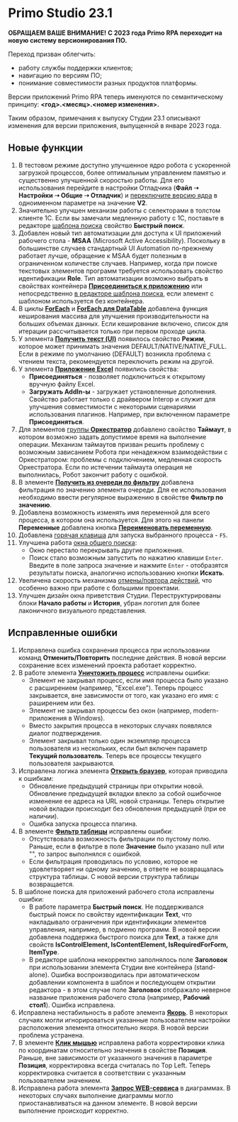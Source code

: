 # Primo Studio 23.1

**ОБРАЩАЕМ ВАШЕ ВНИМАНИЕ!** **С 2023 года Primo RPA переходит на новую систему версионирования ПО.**

Переход призван облегчить:
* работу службы поддержки клиентов;
* навигацию по версиям ПО;
* понимание совместимости разных продуктов платформы. 

Версии приложений Primo RPA теперь именуются по семантическому принципу: **<год>.<месяц>.<номер изменения>.**  

Таким образом, примечания к выпуску Студии 23.1 описывают изменения для версии приложения, выпущенной в январе 2023 года. 


## Новые функции

1. В тестовом режиме доступно улучшенное ядро робота с ускоренной загрузкой процессов, более оптимальным управлением памятью и существенно улучшенной скоростью работы. Для его использования перейдите в настройки Отладчика (**Файл ➝ Настройки ➝ Общие ➝ Отладчик**) и [переключите версию ядра](https://docs.primo-rpa.ru/primo-rpa/primo-studio/settings#otladchik) в одноименном параметре на значение **V2**. 
2. Значительно улучшен механизм работы с селекторами в толстом клиенте 1С. Если вы замечали медленную работу с 1С, поставьте в редакторе [шаблона поиска](https://docs.primo-rpa.ru/primo-rpa/primo-studio/process/searchpatterns/apps-categories#rabochii-stol) свойство **Быстрый поиск**.
3. Добавлен новый тип автоматизации для доступа к UI приложений рабочего стола - **MSAA** (Microsoft Active Accessibility). Поскольку в большинстве случаев стандартный UI Automation по-прежнему работает лучше, обращение к MSAA будет полезным в ограниченном количестве случаев. Например, когда при поиске текстовых элементов программ требуется использовать свойство идентификации **Role**. Тип автоматизации возможно выбрать в свойствах контейнера [**Присоединиться к приложению**](https://docs.primo-rpa.ru/primo-rpa/g_elements/osnovnye-elementy/els_desktop/el_desktop_attach) или непосредственно [в редакторе шаблона поиска](https://docs.primo-rpa.ru/primo-rpa/primo-studio/process/searchpatterns/apps-categories#rabochii-stol), если элемент с шаблоном используется без контейнера. 
4. В циклы [**ForEach**](https://docs.primo-rpa.ru/primo-rpa/g_elements/osnovnye-elementy/els_logic/el_logic_foreach) и [**ForEach для DataTable**](https://docs.primo-rpa.ru/primo-rpa/g_elements/osnovnye-elementy/els_logic/el_logic_foreachrowdatatable) добавлена функция кеширования массива для улучшения производительности на больших объемах данных. Если кеширование включено, список для итерации рассчитывается только при первом проходе цикла.
5. У элемента [**Получить текст (UI)**](https://docs.primo-rpa.ru/primo-rpa/g_elements/osnovnye-elementy/els_uiinteraction/el_gettext) появилось свойство **Режим**, которое может принимать значения DEFAULT/NATIVE/NATIVE_FULL. Если в режиме по умолчанию (DEFAULT) возникла проблема с чтением текста, рекомендуется переключить режим на другой.
6. У элемента [**Приложение Excel**](https://docs.primo-rpa.ru/primo-rpa/g_elements/osnovnye-elementy/prilozhenie-excel/el_excel_app) появились свойства:
   * **Присоединяться** - позволяет подключиться к открытому вручную файлу Excel.
   * **Загружать AddIn-ы** - загружает установленные дополнения. Свойство работает только с драйвером Interop и служит для улучшения совместимости с некоторыми сценариями использования плагинов. Например, при включенном параметре **Присоединяться**.
7. Для элементов [группы **Оркестратор**](https://docs.primo-rpa.ru/primo-rpa/g_elements/osnovnye-elementy/orkestrator) добавлено свойство **Таймаут**, в котором возможно задать допустимое время на выполнение операции. Механизм таймаутов призван решить проблему с возможным зависанием Робота при ненадежном взаимодействии с Оркестратором: проблемы с подключением, медленная скорость Оркестратора. Если по истечении таймаута операция не выполнилась, Робот закончит работу с ошибкой.
8. В элементе [**Получить из очереди по фильтру**](https://docs.primo-rpa.ru/primo-rpa/g_elements/osnovnye-elementy/orkestrator/els_queues/peekqueuefilter) добавлена фильтрация по значению элемента очереди. Для ее использования необходимо ввести регулярное выражению в свойстве **Фильтр по значению**. 
9. Добавлена возможность изменять имя переменной для всего процесса, в котором она используется. Для этого на панели **Переменные** добавлена кнопка [**Переименовать переменную**](https://docs.primo-rpa.ru/primo-rpa/primo-studio/process/variables#redaktirovanie-peremennoi). 
10. Добавлена [горячая клавиша](https://docs.primo-rpa.ru/primo-rpa/primo-studio/hotkeys) для запуска выбранного процесса - `F5`.
11. Улучшена работа [окна общего поиска](https://docs.primo-rpa.ru/primo-rpa/primo-studio/projects/search):
    * Окно перестало перекрывать другие приложения.  
    * Поиск стало возможным запустить по нажатию клавиши `Enter`. Введите в поле запроса значение и нажмите `Enter` - отобразятся результаты поиска, аналогично использованию кнопки **Искать**. 
12. Увеличена скорость механизма [отмены/повтора действий](https://docs.primo-rpa.ru/primo-rpa/primo-studio/process/sequence#rabota-s-izmeneniyami), что особенно важно при работе с большими проектами. 
13. Улучшен дизайн окна приветствия Студии. Переструктурированы блоки **Начало работы** и **История**, убран логотип для более лаконичного визуального представления.


## Исправленные ошибки

1. Исправлена ошибка сохранения процесса при использовании команд **Отменить/Повторить** последние действия. В новой версии сохранение всех изменений проекта работает корректно.
1. В работе элемента [**Уничтожить процесс**](https://docs.primo-rpa.ru/primo-rpa/g_elements/osnovnye-elementy/els_desktop/el_desktop_kill) исправлены ошибки:
   * Элемент не закрывал процесс, если имя процесса было указано с расширением (например, "Excel.exe"). Теперь процесс закрывается, вне зависимости от того, как указано его имя: с раширением или без.
   * Элемент не закрывал процессы без окон (например, modern-приложения в Windows). 
   * Вместо закрытия процесса в некоторых случаях появлялся диалог подтверждения. 
   * Элемент закрывал только один экземпляр процесса пользователя из нескольких, если был включен параметр **Текущий пользователь**. Теперь все процессы текущего пользователя закрываются. 
1. Исправлена логика элемента [**Открыть браузер**](https://docs.primo-rpa.ru/primo-rpa/g_elements/osnovnye-elementy/els_browser/el_browser_open), которая приводила к ошибкам: 
   * Обновление предыдущей страницы при открытии новой. Обновление предыдущей вкладки влекло за собой ошибочное изменение ее адреса на URL новой страницы. Теперь открытие новой вкладки происходит без обновления предыдущей (при ее наличии).
   * Ошибка запуска процесса плагина. 
1. В элементе [**Фильтр таблицы**](https://docs.primo-rpa.ru/primo-rpa/g_elements/osnovnye-elementy/els_coll/el_coll_filtertable) исправлены ошибки:
   * Отсутствовала возможность фильтрации по пустому полю. Раньше, если в фильтре в поле **Значение** было указано null или "", то запрос выполнялся с ошибкой. 
   * Если фильтрация проводилась по условию, которое не удовлетворяет ни одному значению, в ответе не возвращалась структура таблицы. С новой версии структура таблицы возвращается.
1. В шаблоне поиска для приложений рабочего стола исправлены ошибки:
   * В работе параметра **Быстрый поиск**. Не поддерживался быстрый поиск по свойству идентификации **Text**, что накладывало ограничения при идентификации элементов управления, например, в подменю программ. В новой версии добавлена поддержка быстрого поиска для **Text**, а также для свойств **IsControlElement, IsContentElement, IsRequiredForForm, ItemType**. 
   * В редакторе шаблона некорректно заполнялось поле **Заголовок** при использовании элемента Студии вне контейнера (stand-alone). Ошибка воспроизводилась при автоматическом добавлении компонента в шаблон и последующем открытии редактора - в этом случае поле **Заголовок** отображало неверное название приложения рабочего стола (например, **Рабочий стол1**). Ошибка исправлена.
1. Исправлена нестабильность в работе элемента [**Якорь**](https://docs.primo-rpa.ru/primo-rpa/g_elements/osnovnye-elementy/els_uiinteraction/el_anchor). В некоторых случаях могли игнорироваться указанные пользователем настройки расположения элемента относительно якоря. В новой версии проблема устранена.
1. В элементе [**Клик мышью**](https://docs.primo-rpa.ru/primo-rpa/g_elements/osnovnye-elementy/els_uiinteraction/el_click) исправлена работа корректировки клика по координатам относительно значения в свойстве **Позиция**. Раньше, вне зависимости от указанного значения в параметре **Позиция**, корректировка всегда считалась по Top Left. Теперь корректировка считается в соответствии с указанным пользователем значением.  
1. Исправлена работа элемента [**Запрос WEB-сервиса**](https://docs.primo-rpa.ru/primo-rpa/g_elements/osnovnye-elementy/els_network/el_webrequest) в диаграммах. В некоторых случаях выполнение диаграммы могло приостанавливаться на данном элементе. В новой версии выполнение происходит корректно.


